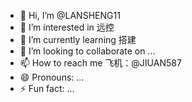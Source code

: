 - 👋 Hi, I’m @LANSHENG11
- 👀 I’m interested in 远控
- 🌱 I’m currently learning 搭建
- 💞️ I’m looking to collaborate on ...
- 📫 How to reach me 飞机：@JIUAN587
- 😄 Pronouns: ...
- ⚡ Fun fact: ...

<!---
LANSHENG11/LANSHENG11 is a ✨ special ✨ repository because its `README.md` (this file) appears on your GitHub profile.
You can click the Preview link to take a look at your changes.
--->

